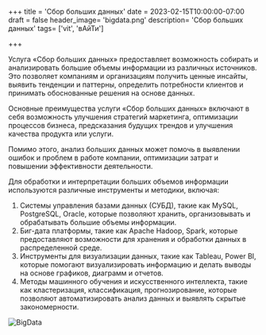 +++
title = 'Сбор больших данных'
date = 2023-02-15T10:00:00-07:00
draft = false
header_image= 'bigdata.png'
description= 'Сбор больших данных'
tags= ['vit', 'вАйТи']

+++

Услуга «Сбор больших данных» предоставляет возможность собирать и анализировать большие объемы информации из различных источников. Это позволяет компаниям и организациям получить ценные инсайты, выявить тенденции и паттерны, определить потребности клиентов и принимать обоснованные решения на основе данных.

Основные преимущества услуги «Сбор больших данных» включают в себя возможность улучшения стратегий маркетинга, оптимизации процессов бизнеса, предсказания будущих трендов и улучшения качества продукта или услуги.

Помимо этого, анализ больших данных может помочь в выявлении ошибок и проблем в работе компании, оптимизации затрат и повышении эффективности деятельности.

Для обработки и интерпретации больших объемов информации используются различные инструменты и методики, включая:

1. Системы управления базами данных (СУБД), такие как MySQL, PostgreSQL, Oracle, которые позволяют хранить, организовывать и обрабатывать большие объемы информации.
2. Биг-дата платформы, такие как Apache Hadoop, Spark, которые предоставляют возможности для хранения и обработки данных в распределенной среде.
3. Инструменты для визуализации данных, такие как Tableau, Power BI, которые помогают визуализировать информацию и делать выводы на основе графиков, диаграмм и отчетов.
4. Методы машинного обучения и искусственного интеллекта, такие как кластеризация, классификация, прогнозирование, которые позволяют автоматизировать анализ данных и выявлять скрытые закономерности.

![BigData](bigdata.png)